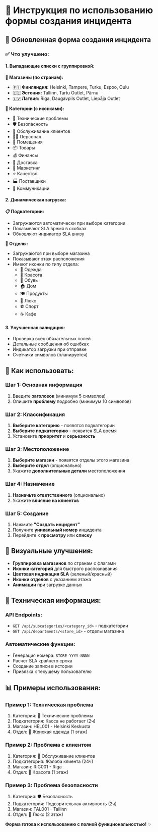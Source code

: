 # 📝 Инструкция по использованию формы создания инцидента

## 🎯 Обновленная форма создания инцидента

### ✅ Что улучшено:

#### **1. Выпадающие списки с группировкой:**

**🏪 Магазины (по странам):**
- 🇫🇮 **Финляндия:** Helsinki, Tampere, Turku, Espoo, Oulu
- 🇪🇪 **Эстония:** Tallinn, Tartu Outlet, Pärnu  
- 🇱🇻 **Латвия:** Riga, Daugavpils Outlet, Liepāja Outlet

**📂 Категории (с иконками):**
- 🔧 Технические проблемы
- 🛡️ Безопасность
- 👥 Обслуживание клиентов
- 👨‍💼 Персонал
- 🏢 Помещения
- 📦 Товары
- 💰 Финансы
- 🚚 Доставка
- 📢 Маркетинг
- ⭐ Качество
- 🏭 Поставщики
- 💬 Коммуникации

#### **2. Динамическая загрузка:**

**📋 Подкатегории:**
- Загружаются автоматически при выборе категории
- Показывают SLA время в скобках
- Обновляют индикатор SLA внизу

**🏬 Отделы:**
- Загружаются при выборе магазина
- Показывают этаж расположения
- Имеют иконки по типу отдела:
  - 👕 Одежда
  - 💄 Красота
  - 👠 Обувь
  - 🏠 Дом
  - 🍽️ Продукты
  - 💎 Люкс
  - ⚽ Спорт
  - ☕ Кафе

#### **3. Улучшенная валидация:**
- Проверка всех обязательных полей
- Детальные сообщения об ошибках
- Индикатор загрузки при отправке
- Счетчики символов (планируется)

## 🚀 Как использовать:

### **Шаг 1: Основная информация**
1. Введите **заголовок** (минимум 5 символов)
2. Опишите **проблему** подробно (минимум 10 символов)

### **Шаг 2: Классификация**
1. **Выберите категорию** - появятся подкатегории
2. **Выберите подкатегорию** - появится SLA время
3. Установите **приоритет** и **серьезность**

### **Шаг 3: Местоположение**
1. **Выберите магазин** - появятся отделы этого магазина
2. **Выберите отдел** (опционально)
3. Укажите **дополнительные детали** местоположения

### **Шаг 4: Назначение**
1. **Назначьте ответственного** (опционально)
2. Укажите **влияние на клиентов**

### **Шаг 5: Создание**
1. Нажмите **"Создать инцидент"**
2. Получите **уникальный номер** инцидента
3. Перейдите к **просмотру** или **списку**

## 🎨 Визуальные улучшения:

- **Группировка магазинов** по странам с флагами
- **Иконки категорий** для быстрого распознавания
- **Цветовая индикация SLA** (зеленый/красный)
- **Иконки отделов** с указанием этажа
- **Анимации** при загрузке данных

## 🔧 Техническая информация:

### **API Endpoints:**
- `GET /api/subcategories/<category_id>` - подкатегории
- `GET /api/departments/<store_id>` - отделы магазина

### **Автоматические функции:**
- Генерация номера: `STORE-YYYY-NNNN`
- Расчет SLA крайнего срока
- Создание записи в истории
- Привязка к текущему пользователю

## 📊 Примеры использования:

### **Пример 1: Техническая проблема**
1. Категория: 🔧 Технические проблемы
2. Подкатегория: Касса не работает (2ч)
3. Магазин: HEL001 - Helsinki Keskusta
4. Отдел: 👕 Женская одежда (1 этаж)

### **Пример 2: Проблема с клиентом**
1. Категория: 👥 Обслуживание клиентов
2. Подкатегория: Жалоба клиента (24ч)
3. Магазин: RIG001 - Riga
4. Отдел: 💄 Красота (1 этаж)

### **Пример 3: Проблема безопасности**
1. Категория: 🛡️ Безопасность
2. Подкатегория: Подозрительная активность (2ч)
3. Магазин: TAL001 - Tallinn
4. Отдел: 💎 Люкс (2 этаж)

**Форма готова к использованию с полной функциональностью!** ✨